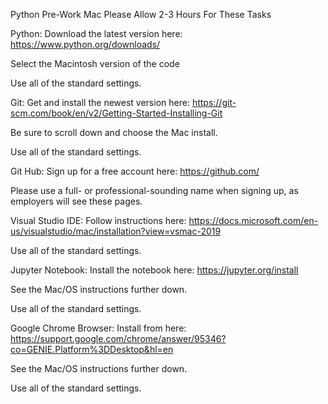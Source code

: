 Python Pre-Work Mac
Please Allow 2-3 Hours For These Tasks

Python: Download the latest version here: https://www.python.org/downloads/

Select the Macintosh version of the code

Use all of the standard settings.

Git: Get and install the newest version here: https://git-scm.com/book/en/v2/Getting-Started-Installing-Git

Be sure to scroll down and choose the Mac install.

Use all of the standard settings.

Git Hub: Sign up for a free account here: https://github.com/

Please use a full- or professional-sounding name when signing up, as employers will see these pages.

Visual Studio IDE:  Follow instructions here: https://docs.microsoft.com/en-us/visualstudio/mac/installation?view=vsmac-2019

Use all of the standard settings.

Jupyter Notebook: Install the notebook here: https://jupyter.org/install

See the Mac/OS instructions further down.

Use all of the standard settings.

Google Chrome Browser: Install from here: https://support.google.com/chrome/answer/95346?co=GENIE.Platform%3DDesktop&hl=en

See the Mac/OS instructions further down. 

Use all of the standard settings.
